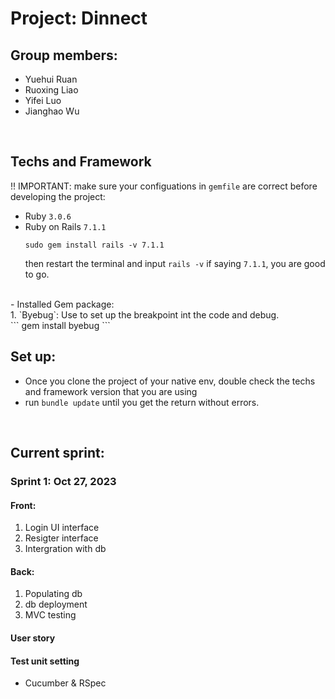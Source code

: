 # Project: Dinnect 
## Group members:
- Yuehui Ruan
- Ruoxing Liao
- Yifei Luo
- Jianghao Wu
<br>

## Techs and Framework
!! IMPORTANT: make sure your configuations in `gemfile` are correct before developing the project:
- Ruby `3.0.6` <br>
- Ruby on Rails `7.1.1`
  ```
  sudo gem install rails -v 7.1.1
  ```
  then restart the terminal and input
  `rails -v` if saying `7.1.1`, you are good to go.
<br>
- Installed Gem package:<br>
  1. `Byebug`: Use to set up the breakpoint int the code and debug.  <br>
   ```
    gem install byebug
   ```

  
   <br>


## Set up:
- Once you clone the project of your native env, double check the techs and framework version that you are using
- run `bundle update` until you get the return without errors.
<br>

## Current sprint:
### Sprint 1: Oct 27, 2023
#### Front:
1. Login UI interface
2. Resigter interface
3. Intergration with db

#### Back: 
1. Populating db
2. db deployment
3. MVC testing

#### User story

#### Test unit setting
- Cucumber & RSpec
